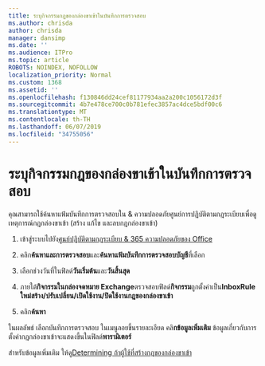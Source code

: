 ```yaml
---
title: ระบุกิจกรรมกฎของกล่องขาเข้าในบันทึกการตรวจสอบ
ms.author: chrisda
author: chrisda
manager: dansimp
ms.date: ''
ms.audience: ITPro
ms.topic: article
ROBOTS: NOINDEX, NOFOLLOW
localization_priority: Normal
ms.custom: 1368
ms.assetid: ''
ms.openlocfilehash: f130846dd24cef81177934aa2a200c1056172d3f
ms.sourcegitcommit: 4b7e478ce700c0b781efec3857ac4dce5bdf00c6
ms.translationtype: MT
ms.contentlocale: th-TH
ms.lasthandoff: 06/07/2019
ms.locfileid: "34755056"
---
```

# <a name="identify-inbox-rule-activity-in-audit-logs"></a>ระบุกิจกรรมกฎของกล่องขาเข้าในบันทึกการตรวจสอบ

คุณสามารถใช้ค้นหาแฟ้มบันทึกการตรวจสอบใน & ความปลอดภัยศูนย์การปฏิบัติตามกฎระเบียบเพื่อดูเหตุการณ์กฎกล่องขาเข้า (สร้าง แก้ไข และลบกฎกล่องขาเข้า)

1. เข้าสู่ระบบไปยัง[ศูนย์ปฏิบัติตามกฎระเบียบ & 365 ความปลอดภัยของ Office](https://protection.office.com/)

2. คลิก**ค้นหาและการตรวจสอบ**และ**ค้นหาแฟ้มบันทึกการตรวจสอบบัญชี**ที่เลือก

3. เลือกช่วงวันที่ในฟิลด์**วันเริ่มต้น**และ**วันสิ้นสุด**

4. ภายใต้**กิจกรรมในกล่องจดหมาย Exchange**ตรวจสอบฟิลด์**กิจกรรม**ถูกตั้งค่าเป็น**InboxRule ใหม่สร้าง/ปรับเปลี่ยน/เปิดใช้งาน/ปิดใช้งานกฎของกล่องขาเข้า**

5. คลิก**ค้นหา**

ในผลลัพธ์ เลือกบันทึกการตรวจสอบ ในเมนูลอยขึ้นรายละเอียด คลิ**กข้อมูลเพิ่มเติม** ข้อมูลเกี่ยวกับการตั้งค่ากฎกล่องขาเข้าจะแสดงขึ้นในฟิลด์**พารามิเตอร์**

สำหรับข้อมูลเพิ่มเติม ให้ดู[Determining ถ้าผู้ใช้ที่สร้างกฎของกล่องขาเข้า](https://docs.microsoft.com//office365/securitycompliance/auditing-troubleshooting-scenarios#determining-if-a-user-created-an-inbox-rule)
